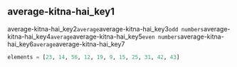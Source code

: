 ## average-kitna-hai_key1
average-kitna-hai_key2`average`average-kitna-hai_key3`odd numbers`average-kitna-hai_key4`average`average-kitna-hai_key5`even numbers`average-kitna-hai_key6`average`average-kitna-hai_key7

```python
elements = [23, 14, 56, 12, 19, 9, 15, 25, 31, 42, 43]
```

